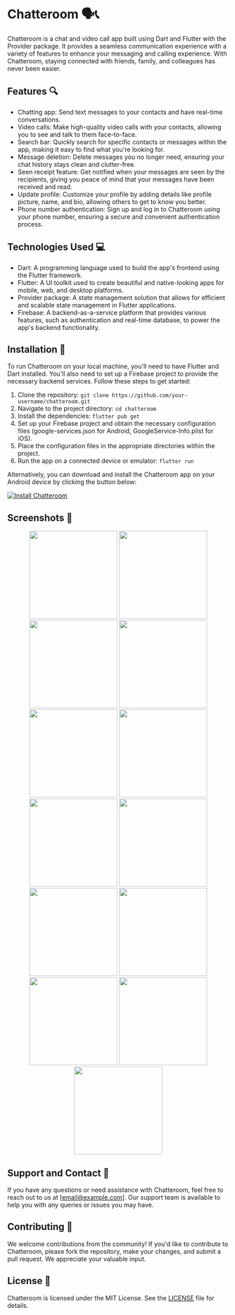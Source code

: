# Chatteroom 🗣️📞

Chatteroom is a chat and video call app built using Dart and Flutter with the Provider package. It provides a seamless communication experience with a variety of features to enhance your messaging and calling experience. With Chatteroom, staying connected with friends, family, and colleagues has never been easier.

## Features 🔍

- Chatting app: Send text messages to your contacts and have real-time conversations.
- Video calls: Make high-quality video calls with your contacts, allowing you to see and talk to them face-to-face.
- Search bar: Quickly search for specific contacts or messages within the app, making it easy to find what you're looking for.
- Message deletion: Delete messages you no longer need, ensuring your chat history stays clean and clutter-free.
- Seen receipt feature: Get notified when your messages are seen by the recipients, giving you peace of mind that your messages have been received and read.
- Update profile: Customize your profile by adding details like profile picture, name, and bio, allowing others to get to know you better.
- Phone number authentication: Sign up and log in to Chatteroom using your phone number, ensuring a secure and convenient authentication process.

## Technologies Used 💻

- Dart: A programming language used to build the app's frontend using the Flutter framework.
- Flutter: A UI toolkit used to create beautiful and native-looking apps for mobile, web, and desktop platforms.
- Provider package: A state management solution that allows for efficient and scalable state management in Flutter applications.
- Firebase: A backend-as-a-service platform that provides various features, such as authentication and real-time database, to power the app's backend functionality.

## Installation 🚀

To run Chatteroom on your local machine, you'll need to have Flutter and Dart installed. You'll also need to set up a Firebase project to provide the necessary backend services. Follow these steps to get started:

1. Clone the repository: `git clone https://github.com/your-username/chatteroom.git`
2. Navigate to the project directory: `cd chatteroom`
3. Install the dependencies: `flutter pub get`
4. Set up your Firebase project and obtain the necessary configuration files (google-services.json for Android, GoogleService-Info.plist for iOS).
5. Place the configuration files in the appropriate directories within the project.
6. Run the app on a connected device or emulator: `flutter run`

Alternatively, you can download and install the Chatteroom app on your Android device by clicking the button below:

[![Install Chatteroom](https://img.shields.io/badge/Install-Chatteroom%20App-green.svg)](https://drive.google.com/file/d/your-apk-download-link)

## Screenshots 📱


<p align="center">
  <img src="https://github.com/helloamj/Chatteroom/assets/110400753/0666be6a-9f2c-45f0-be6c-f19d7a95fb5b" width="200"  />
  <img src="https://github.com/helloamj/Chatteroom/assets/110400753/eb151ff6-2cb2-4e94-b0f3-cb6abeedfa59" width="200" /> 
  <img src="https://github.com/helloamj/Chatteroom/assets/110400753/c23a2276-a936-4e19-9c6b-cdc43b520f34" width="200" />
  <img src="https://github.com/helloamj/Chatteroom/assets/110400753/70e2704c-849d-442c-a934-1f7ee6455404" width="200" />
<img src="https://github.com/helloamj/Chatteroom/assets/110400753/52afe3d5-f385-49bb-ad6d-c622af43fd88" width="200"  />
  <img src="https://github.com/helloamj/Chatteroom/assets/110400753/513671e1-e606-4776-9999-bf6d4e742af5" width="200" /> 
  <img src="https://github.com/helloamj/Chatteroom/assets/110400753/d540f9b6-7f55-41e2-842d-eabebb0a6337" width="200" />
  <img src="https://github.com/helloamj/Chatteroom/assets/110400753/21b032b8-d146-435b-8c32-bb9169414b09" width="200" />
 <img src="https://github.com/helloamj/Chatteroom/assets/110400753/2026f1a3-73ce-4555-ab5e-c80b61300beb" width="200" />
<img src="https://github.com/helloamj/Chatteroom/assets/110400753/85ff3253-244e-4d28-8fa8-1c803ae02b97" width="200"  />
  <img src="https://github.com/helloamj/Chatteroom/assets/110400753/2f250173-dc90-478f-9285-0f2d829c17db" width="200" /> 
  <img src="https://github.com/helloamj/Chatteroom/assets/110400753/a76e749b-e5bd-4fd4-95f6-efb56dd8429e" width="200" />
  <img src="https://github.com/helloamj/Chatteroom/assets/110400753/e85185ac-e971-451b-966c-3ec15d5450d3" width="200" />
</p>

## Support and Contact 📧

If you have any questions or need assistance with Chatteroom, feel free to reach out to us at [email@example.com]. Our support team is available to help you with any queries or issues you may have.

## Contributing 🤝

We welcome contributions from the community! If you'd like to contribute to Chatteroom, please fork the repository, make your changes, and submit a pull request. We appreciate your valuable input.

## License 📜

Chatteroom is licensed under the MIT License. See the [LICENSE](https://github.com/your-username/chatteroom/LICENSE) file for details.
